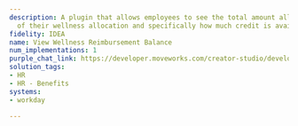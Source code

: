 ```yaml
---
description: A plugin that allows employees to see the total amount allocated as part
  of their wellness allocation and specifically how much credit is available.
fidelity: IDEA
name: View Wellness Reimbursement Balance
num_implementations: 1
purple_chat_link: https://developer.moveworks.com/creator-studio/developer-tools/purple-chat-builder/?workspace=%7B%22title%22%3A%22My+Workspace%22%2C%22botSettings%22%3A%7B%7D%2C%22mocks%22%3A%5B%7B%22id%22%3A6991%2C%22title%22%3A%22Mock+1%22%2C%22transcript%22%3A%7B%22settings%22%3A%7B%22colorStyle%22%3A%22LIGHT%22%2C%22startTime%22%3A%2211%3A43+AM%22%2C%22defaultPerson%22%3A%22GWEN%22%2C%22editable%22%3Atrue%7D%2C%22messages%22%3A%5B%7B%22from%22%3A%22USER%22%2C%22text%22%3A%22Can+you+tell+me+what+the+wellness+reimbursement+policy+is+and+how+much+I+have+left%3F%22%7D%2C%7B%22from%22%3A%22ANNOTATION%22%2C%22text%22%3A%22%3Cp%3E%E2%9C%85+Working+on+%3Cb%3EWellness+Reimbursement+And+How+Much+Left%3C%2Fb%3E+%3Cbr%3E%E2%8F%B3+Calling+Plugin+%3Cb%3EView+Wellness+Reimbursement+Balance%3C%2Fb%3E%3C%2Fp%3E%22%7D%2C%7B%22from%22%3A%22BOT%22%2C%22text%22%3A%22The+wellness+reimbursement+policy+allows+up+to+%3Cb%3E%242000%3C%2Fb%3E+per+year+for+wellness-related+expenses.+You+have+%3Cb%3E%241234%3C%2Fb%3E+left+for+this+year.+%F0%9F%91%8D+Is+there+anything+else+you%27d+like+to+know%3F%22%7D%5D%7D%7D%5D%7D
solution_tags:
- HR
- HR - Benefits
systems:
- workday

---
```

